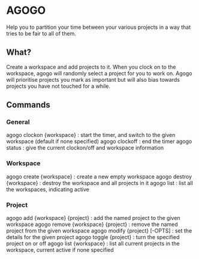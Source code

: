 # AGOGO

Help you to partition your time between your various projects in a way that tries to be fair to all of them.

## What?
Create a workspace and add projects to it. When you clock on to the workspace, agogo will randomly select a project for
you to work on. Agogo will prioritise projects you mark as important but will also bias towards projects you have not
touched for a while.

## Commands

### General
agogo clockon {workspace}           : start the timer, and switch to the given workspace (default if none specified)
agogo clockoff                      : end the timer
agogo status                        : give the current clockon/off and workspace information

### Workspace
agogo create {workspace}            : create a new empty workspace
agogo destroy {workspace}           : destroy the workspace and all projects in it
agogo list                          : list all the workspaces, indicating active 

### Project
agogo add {workspace} {project}     : add the named project to the given workspace
agogo remove {workspace} {project}  : remove the named project from the given workspace
agogo modify {project} [-OPTS]      : set the details for the given project
agogo toggle {project}              : turn the specified project on or off
agogo list {workspace}              : list all current projects in the workspace, current active if none specified

